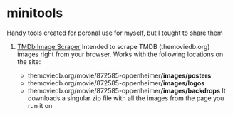 # minitools

Handy tools created for peronal use for myself, but I tought to share them

1. <a href="https://github.com/gergogyulai/minitools/blob/main/tmdb-scraper.js">TMDb Image Scraper<a/>
    Intended to scrape TMDB (themoviedb.org) images right from your browser.
    Works with the following locations on the site:
     - themoviedb.org/movie/872585-oppenheimer<b>/images/posters</b>
     - themoviedb.org/movie/872585-oppenheimer<b>/images/logos</b>
     - themoviedb.org/movie/872585-oppenheimer<b>/images/backdrops</b>
    It downloads a singular zip file with all the images from the page you run it on
